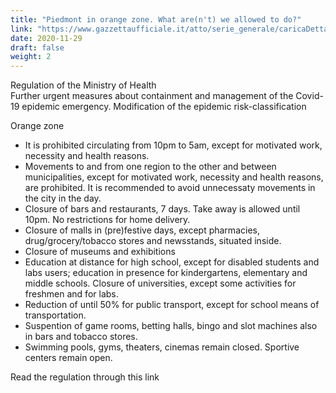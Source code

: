 ```yaml
---
title: "Piedmont in orange zone. What are(n't) we allowed to do?"
link: "https://www.gazzettaufficiale.it/atto/serie_generale/caricaDettaglioAtto/originario?atto.dataPubblicazioneGazzetta=2020-11-28&atto.codiceRedazionale=20A06656&elenco30giorni=false"
date: 2020-11-29
draft: false
weight: 2
---
```


Regulation of the Ministry of Health  
Further urgent measures about containment and management of the Covid-19 epidemic emergency. Modification of the epidemic risk-classification

Orange zone  
+ It is prohibited circulating from 10pm to 5am, except for motivated work, necessity and health reasons.
+ Movements to and from one region to the other and between municipalities, except for motivated work, necessity and health reasons, are prohibited. It is recommended to avoid unnecessaty movements in the city in the day.
+ Closure of bars and restaurants, 7 days. Take away is allowed until 10pm. No restrictions for home delivery.
+ Closure of malls in (pre)festive days, except pharmacies, drug/grocery/tobacco stores and newsstands, situated inside.
+ Closure of museums and exhibitions
+ Education at distance for high school, except for disabled students and labs users; education in presence for kindergartens, elementary and middle schools. Closure of universities, except some activities for freshmen and for labs.
+ Reduction of until 50% for public transport, except for school means of transportation.
+ Suspention of game rooms, betting halls, bingo and slot machines also in bars and tobacco stores.
+ Swimming pools, gyms, theaters, cinemas remain closed. Sportive centers remain open.

Read the regulation through this link

